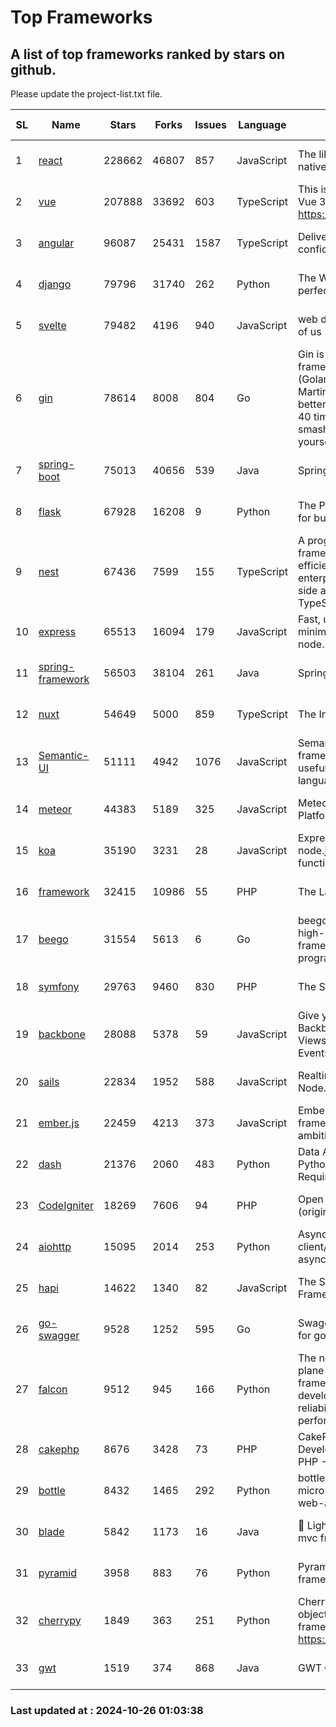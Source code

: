 # Top Frameworks
## A list of top frameworks ranked by stars on github.  
Please update the project-list.txt file.

| SL| Name  | Stars| Forks| Issues | Language | Description | Last Commit |
| --| ------| -----| ---- | ------ | -------- | ----------- | ----------- |
| 1 | [react](https://github.com/facebook/react) | 228662 | 46807 | 857 | JavaScript | The library for web and native user interfaces. | 2024-10-25 23:51:36 |
| 2 | [vue](https://github.com/vuejs/vue) | 207888 | 33692 | 603 | TypeScript | This is the repo for Vue 2. For Vue 3, go to https://github.com/vuejs/core | 2024-10-10 07:24:14 |
| 3 | [angular](https://github.com/angular/angular) | 96087 | 25431 | 1587 | TypeScript | Deliver web apps with confidence 🚀 | 2024-10-25 18:47:41 |
| 4 | [django](https://github.com/django/django) | 79796 | 31740 | 262 | Python | The Web framework for perfectionists with deadlines. | 2024-10-25 14:35:35 |
| 5 | [svelte](https://github.com/sveltejs/svelte) | 79482 | 4196 | 940 | JavaScript | web development for the rest of us | 2024-10-25 21:13:06 |
| 6 | [gin](https://github.com/gin-gonic/gin) | 78614 | 8008 | 804 | Go | Gin is a HTTP web framework written in Go (Golang). It features a Martini-like API with much better performance -- up to 40 times faster. If you need smashing performance, get yourself some Gin. | 2024-10-26 00:28:59 |
| 7 | [spring-boot](https://github.com/spring-projects/spring-boot) | 75013 | 40656 | 539 | Java | Spring Boot | 2024-10-25 11:40:21 |
| 8 | [flask](https://github.com/pallets/flask) | 67928 | 16208 | 9 | Python | The Python micro framework for building web applications. | 2024-10-24 21:54:53 |
| 9 | [nest](https://github.com/nestjs/nest) | 67436 | 7599 | 155 | TypeScript | A progressive Node.js framework for building efficient, scalable, and enterprise-grade server-side applications with TypeScript/JavaScript 🚀 | 2024-10-23 08:21:04 |
| 10 | [express](https://github.com/expressjs/express) | 65513 | 16094 | 179 | JavaScript | Fast, unopinionated, minimalist web framework for node. | 2024-10-22 18:22:26 |
| 11 | [spring-framework](https://github.com/spring-projects/spring-framework) | 56503 | 38104 | 261 | Java | Spring Framework | 2024-10-25 14:14:42 |
| 12 | [nuxt](https://github.com/nuxt/nuxt) | 54649 | 5000 | 859 | TypeScript | The Intuitive Vue Framework. | 2024-10-25 22:54:22 |
| 13 | [Semantic-UI](https://github.com/Semantic-Org/Semantic-UI) | 51111 | 4942 | 1076 | JavaScript | Semantic is a UI component framework based around useful principles from natural language. | 2023-01-11 17:05:32 |
| 14 | [meteor](https://github.com/meteor/meteor) | 44383 | 5189 | 325 | JavaScript | Meteor, the JavaScript App Platform | 2024-10-17 11:53:00 |
| 15 | [koa](https://github.com/koajs/koa) | 35190 | 3231 | 28 | JavaScript | Expressive middleware for node.js using ES2017 async functions | 2024-10-22 18:39:59 |
| 16 | [framework](https://github.com/laravel/framework) | 32415 | 10986 | 55 | PHP | The Laravel Framework. | 2024-10-24 14:27:28 |
| 17 | [beego](https://github.com/beego/beego) | 31554 | 5613 | 6 | Go | beego is an open-source, high-performance web framework for the Go programming language. | 2024-10-06 06:45:59 |
| 18 | [symfony](https://github.com/symfony/symfony) | 29763 | 9460 | 830 | PHP | The Symfony PHP framework | 2024-10-25 16:12:43 |
| 19 | [backbone](https://github.com/jashkenas/backbone) | 28088 | 5378 | 59 | JavaScript | Give your JS App some Backbone with Models, Views, Collections, and Events | 2024-09-02 12:55:04 |
| 20 | [sails](https://github.com/balderdashy/sails) | 22834 | 1952 | 588 | JavaScript | Realtime MVC Framework for Node.js | 2024-09-17 15:56:43 |
| 21 | [ember.js](https://github.com/emberjs/ember.js) | 22459 | 4213 | 373 | JavaScript | Ember.js - A JavaScript framework for creating ambitious web applications | 2024-10-23 14:28:40 |
| 22 | [dash](https://github.com/plotly/dash) | 21376 | 2060 | 483 | Python | Data Apps & Dashboards for Python. No JavaScript Required. | 2024-10-23 19:41:35 |
| 23 | [CodeIgniter](https://github.com/bcit-ci/CodeIgniter) | 18269 | 7606 | 94 | PHP | Open Source PHP Framework (originally from EllisLab) | 2024-03-20 03:51:42 |
| 24 | [aiohttp](https://github.com/aio-libs/aiohttp) | 15095 | 2014 | 253 | Python | Asynchronous HTTP client/server framework for asyncio and Python | 2024-10-26 00:56:47 |
| 25 | [hapi](https://github.com/hapijs/hapi) | 14622 | 1340 | 82 | JavaScript | The Simple, Secure Framework Developers Trust | 2024-10-24 22:10:55 |
| 26 | [go-swagger](https://github.com/go-swagger/go-swagger) | 9528 | 1252 | 595 | Go | Swagger 2.0 implementation for go | 2024-09-27 16:28:57 |
| 27 | [falcon](https://github.com/falconry/falcon) | 9512 | 945 | 166 | Python | The no-magic web data plane API and microservices framework for Python developers, with a focus on reliability, correctness, and performance at scale. | 2024-10-24 14:48:19 |
| 28 | [cakephp](https://github.com/cakephp/cakephp) | 8676 | 3428 | 73 | PHP | CakePHP: The Rapid Development Framework for PHP - Official Repository | 2024-10-25 14:34:45 |
| 29 | [bottle](https://github.com/bottlepy/bottle) | 8432 | 1465 | 292 | Python | bottle.py is a fast and simple micro-framework for python web-applications. | 2024-10-15 07:41:15 |
| 30 | [blade](https://github.com/lets-blade/blade) | 5842 | 1173 | 16 | Java | :rocket: Lightning fast and elegant mvc framework for Java8 | 2024-06-17 01:05:35 |
| 31 | [pyramid](https://github.com/Pylons/pyramid) | 3958 | 883 | 76 | Python | Pyramid - A Python web framework | 2024-06-10 16:09:42 |
| 32 | [cherrypy](https://github.com/cherrypy/cherrypy) | 1849 | 363 | 251 | Python | CherryPy is a pythonic, object-oriented HTTP framework.      https://cherrypy.dev | 2024-08-31 10:29:14 |
| 33 | [gwt](https://github.com/gwtproject/gwt) | 1519 | 374 | 868 | Java | GWT Open Source Project | 2024-10-22 17:05:02 |

### Last updated at : 2024-10-26 01:03:38
